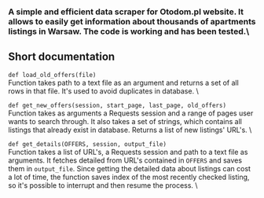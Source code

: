 
### A simple and efficient data scraper for Otodom.pl website. It allows to easily get information about thousands of apartments listings in Warsaw. The code is working and has been tested.\

## Short documentation
`def load_old_offers(file)` \
Function takes path to a text file as an argument and returns a set of all rows in that file. It's used to avoid duplicates in database. \

`def get_new_offers(session, start_page, last_page, old_offers)`\
Function takes as arguments a Requests session and a range of pages user wants to search through. It also takes a set of strings, which contains all listings that already exist in database. Returns a list of new listings' URL's. \

`def get_details(OFFERS, session, output_file)` \
Function takes a list of URL's, a Requests session and path to a text file as arguments. It fetches detailed from URL's contained in `OFFERS` and saves them in `output_file`. Since getting the detailed data about listings can cost a lot of time, the function saves index of the most recently checked listing, so it's possible to interrupt and then resume the process. \

